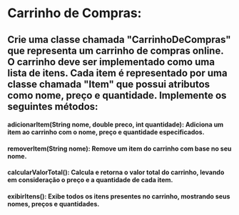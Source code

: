 # Carrinho de Compras:

## Crie uma classe chamada "CarrinhoDeCompras" que representa um carrinho de compras online. O carrinho deve ser implementado como uma lista de itens. Cada item é representado por uma classe chamada "Item" que possui atributos como nome, preço e quantidade. Implemente os seguintes métodos:

#### adicionarItem(String nome, double preco, int quantidade): Adiciona um item ao carrinho com o nome, preço e quantidade especificados.

#### removerItem(String nome): Remove um item do carrinho com base no seu nome.

#### calcularValorTotal(): Calcula e retorna o valor total do carrinho, levando em consideração o preço e a quantidade de cada item.

#### exibirItens(): Exibe todos os itens presentes no carrinho, mostrando seus nomes, preços e quantidades.